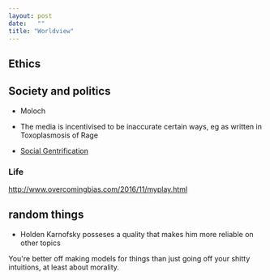 ```yaml
---
layout: post
date:   ""
title: "Worldview"
---
```


<!-- Here are my favorite articles.


## Ethics

### Effective altruism

### Politics

-
 -->
## Ethics



## Society and politics

- Moloch
- The media is incentivised to be inaccurate certain ways, eg as written in Toxoplasmosis of Rage


- [Social Gentrification](https://status451.com/2016/09/15/social-gentrification/)

### Life

http://www.overcomingbias.com/2016/11/myplay.html

## random things

- Holden Karnofsky posseses a quality that makes him more reliable on other topics

You're better off making models for things than just going off your shitty intuitions, at least about morality.

